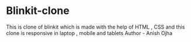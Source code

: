 # Blinkit-clone
This is  clone of blinkit which is made with the help of HTML , CSS and this clone is responsive in laptop , mobile and tablets 
Author - Anish Ojha 
